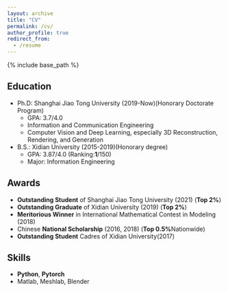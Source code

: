 ```yaml
---
layout: archive
title: "CV"
permalink: /cv/
author_profile: true
redirect_from:
  - /resume
---
```

{% include base_path %}

Education
---------

* Ph.D: Shanghai Jiao Tong University (2019-Now)(Honorary Doctorate Program)
  * GPA: 3.7/4.0 
  * Information and Communication Engineering
  * Computer Vision and Deep Learning, especially 3D Reconstruction, Rendering, and Generation
* B.S.: Xidian University (2015-2019)(Honorary degree)
  * GPA: 3.87/4.0 (Ranking:<strong>1</strong>/150)
  * Major: Information Engineering

<!-- Services and Leadership
-----------------------

* Journal Reviewer：Information Fusion, TMM, TCSVT，TOMM，MVAP
* Confence Reviewer：CVPR-2023, ICCV-2023, ACM MM-2023
* AAAI-2022 Program Committee (PC) Member
* International Artificial Intelligence Fair (IAIF) 2021/2022 Judge
* World Artificial Intelligence Conference (WAIC) 2021 Secretariat Member
* China Computer Federation (CCF) Campus Propaganda Ambassador (2019-2022) -->

<!-- Work experience
======
* Summer 2015: Research Assistant
  * Github University
  * Duties included: Tagging issues
  * Supervisor: Professor Git

* Fall 2015: Research Assistant
  * Github University
  * Duties included: Merging pull requests
  * Supervisor: Professor Hub -->

Awards
------
* <strong>Outstanding Student</strong> of Shanghai Jiao Tong University (2021) (<strong>Top 2%</strong>)
* <strong>Outstanding Graduate</strong> of Xidian University (2019) (<strong>Top 2%</strong>)
* <strong>Meritorious Winner</strong> in International Mathematical Contest in Modeling (2018)
* Chinese <strong>National Scholarship</strong> (2016, 2018) (<strong>Top 0.5%</strong>Nationwide)
* <strong>Outstanding Student</strong> Cadres of Xidian University(2017)


Skills
------

* **Python**, **Pytorch**
* Matlab, Meshlab, Blender

<!-- Publications
======
  <ul>{% for post in site.publications %}
    {% include archive-single-cv.html %}
  {% endfor %}</ul>
  
Talks
======
  <ul>{% for post in site.talks %}
    {% include archive-single-talk-cv.html %}
  {% endfor %}</ul>
  
Teaching
======
  <ul>{% for post in site.teaching %}
    {% include archive-single-cv.html %}
  {% endfor %}</ul> -->
